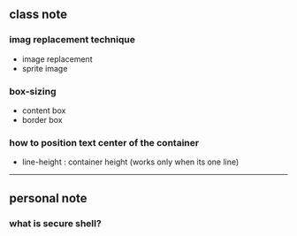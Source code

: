 ## class note

### imag replacement technique
- image replacement
- sprite image

### box-sizing
- content box 
- border box

### how to position text center of the container
- line-height : container height (works only when its one line)

---
## personal note

### what is secure shell?